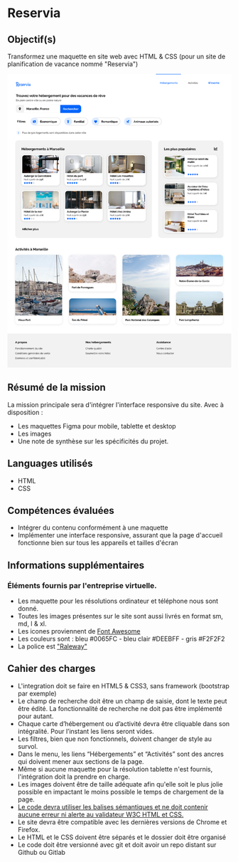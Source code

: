 # Reservia

## Objectif(s)
Transformez une maquette en site web avec HTML & CSS 
(pour un site de planification de vacance nommé "Reservia")

![maquette web reservia](./img/models/Desktop.png)

## Résumé de la mission
La mission principale sera d'intégrer l'interface responsive du site. 
Avec à disposition : 
- Les maquettes Figma pour mobile, tablette et desktop 
- Les images 
- Une note de synthèse sur les spécificités du projet.

## Languages utilisés
- HTML
- CSS

## Compétences évaluées
- Intégrer du contenu conformément à une maquette
- Implémenter une interface responsive, assurant que la page d'accueil fonctionne bien sur tous les appareils et tailles d'écran

## Informations supplémentaires

### Éléments fournis par l'entreprise virtuelle.
- Les maquette pour les résolutions ordinateur et téléphone nous sont donné.
- Toutes les images présentes sur le site sont aussi livrés en format sm, md, l & xl.
- Les icones proviennent de [Font Awesome](https://fontawesome.com/)
- Les couleurs sont : bleu #0065FC - bleu clair #DEEBFF - gris #F2F2F2
- La police est ["Raleway"](https://fonts.google.com/specimen/Raleway)

## Cahier des charges
- L'integration doit se faire en HTML5 & CSS3, sans framework (bootstrap par exemple)
- Le champ de recherche doit être un champ de saisie, dont le texte peut être édité. La fonctionnalité de recherche ne doit pas être implémenté pour autant.
- Chaque carte d’hébergement ou d’activité devra être cliquable dans son intégralité. Pour l’instant les liens seront vides.
- Les filtres, bien que non fonctionnels, doivent changer de style au survol.
- Dans le menu, les liens “Hébergements” et “Activités” sont des ancres qui doivent mener aux sections de la page.
- Même si aucune maquette pour la résolution tablette n'est fournis, l'intégration doit la prendre en charge.
- Les images doivent être de taille adéquate afin qu'elle soit le plus jolie possible en impactant le moins possible le temps de chargement de la page.
- [Le code devra utiliser les balises sémantiques et ne doit contenir aucune erreur ni alerte au validateur W3C HTML et CSS.](https://validator.w3.org)
- Le site devra être compatible avec les dernières versions de Chrome et Firefox.
- Le HTML et le CSS doivent être séparés et le dossier doit être organisé
- Le code doit être versionné avec git et doit avoir un repo distant sur Github ou Gitlab